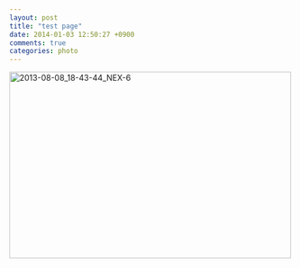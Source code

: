 ```yaml
---
layout: post
title: "test page"
date: 2014-01-03 12:50:27 +0900
comments: true
categories: photo
---
```


<a href="http://www.flickr.com/photos/naonya3/9531761796/" title="2013-08-08_18-43-44_NEX-6 by Naoto Horiguchi, on Flickr"><img src="http://farm8.staticflickr.com/7364/9531761796_bae23c5082.jpg" width="500" height="332" alt="2013-08-08_18-43-44_NEX-6"></a>
